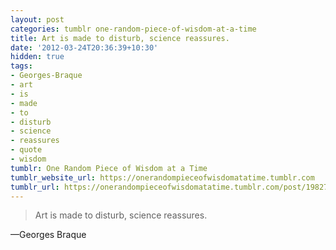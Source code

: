 ```yaml
---
layout: post
categories: tumblr one-random-piece-of-wisdom-at-a-time
title: Art is made to disturb, science reassures.
date: '2012-03-24T20:36:39+10:30'
hidden: true
tags:
- Georges-Braque
- art
- is
- made
- to
- disturb
- science
- reassures
- quote
- wisdom
tumblr: One Random Piece of Wisdom at a Time
tumblr_website_url: https://onerandompieceofwisdomatatime.tumblr.com
tumblr_url: https://onerandompieceofwisdomatatime.tumblr.com/post/19827785290/art-is-made-to-disturb-science-reassures
---
```

> Art is made to disturb, science reassures.

—Georges Braque

